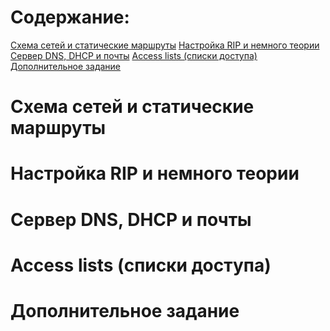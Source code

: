 # Содержание:
>
[Схема сетей и статические маршруты](#схема-сетей-и-статические-маршруты)
[Настройка RIP и немного теории](#настройка-rip-и-немного-теории)
[Сервер DNS, DHCP и почты](#сервер-dns,-dhcp-и-почты)
[Access lists (списки доступа)](#access-lists-(списки-доступа))
[Дополнительное задание](#дополнительное-задание)

# Схема сетей и статические маршруты

# Настройка RIP и немного теории

# Сервер DNS, DHCP и почты

# Access lists (списки доступа)

# Дополнительное задание
